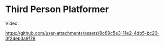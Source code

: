 # Third Person Platformer

Video:

https://github.com/user-attachments/assets/8c69c5e3-11e2-4db5-bc20-3f24eb3a9f78


